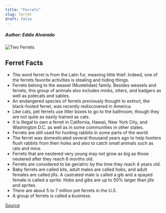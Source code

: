 ```yaml
---
title: "Ferrets"
slug: ferret
draft: false
---
```


##### Author: Eddie Alvarado
![Two Ferrets](https://images.wagwalkingweb.com/media/articles/ferret/hairballs/hairballs.jpg?auto=compress&fit=max&ixlib=imgixjs-3.3.2&w=500.jpg "two ferrets")

## Ferret Facts

- The word ferret is from the Latin fur, meaning little thief. Indeed, one of the ferrets favorite activities is stealing and hiding things.
- Ferrets belong to the weasel (Mustelidae) family. Besides weasels and ferrets, this group of animals also includes minks, otters, and badgers as well as polecats and sables.
- An endangered species of ferrets previously thought to extinct, the black-footed ferret, was recently rediscovered in America.
- Like cats, pet ferrets use litter boxes to go to the bathroom, though they are not quite as easily trained as cats.
- It is illegal to own a ferret in California, Hawaii, New York City, and Washington D.C. as well as in some communities in other states.
- Ferrets are still used for hunting rabbits in some parts of the world
- The ferret was domesticated several thousand years ago to help hunters flush rabbits from their holes and also to catch small animals such as rats and mice.
- Ferrets that are neutered very young may not grow as big as those neutered after they reach 6 months old.
- Ferrets are considered to be geriatric by the time they reach 4 years old.
- Baby ferrets are called kits, adult males are called hobs, and adult females are called jills. A castrated male is called a gib and a spayed female is called a sprite. Hobs and gibs are up to 50% larger than jills and sprites.
- There are about 5 to 7 million pet ferrets in the U.S.
- A group of ferrets is called a business.

[Source](https://www.factretriever.com/ferret-facts)
